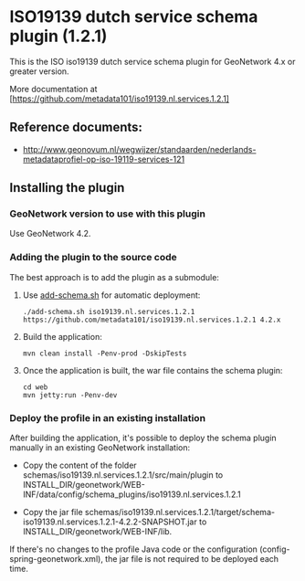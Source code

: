 # ISO19139 dutch service schema plugin (1.2.1)

This is the ISO iso19139 dutch service schema plugin for GeoNetwork 4.x or greater version.

More documentation at [https://github.com/metadata101/iso19139.nl.services.1.2.1]

## Reference documents:

* http://www.geonovum.nl/wegwijzer/standaarden/nederlands-metadataprofiel-op-iso-19119-services-121

## Installing the plugin

### GeoNetwork version to use with this plugin

Use GeoNetwork 4.2.

### Adding the plugin to the source code


The best approach is to add the plugin as a submodule:

1. Use [add-schema.sh](https://github.com/geonetwork/core-geonetwork/blob/4.2.x/add-schema.sh) for automatic deployment:

   ```
   ./add-schema.sh iso19139.nl.services.1.2.1 https://github.com/metadata101/iso19139.nl.services.1.2.1 4.2.x
   ```

2. Build the application:

   ```
   mvn clean install -Penv-prod -DskipTests
   ```

3. Once the application is built, the war file contains the schema plugin:

   ```
   cd web
   mvn jetty:run -Penv-dev
   ```

### Deploy the profile in an existing installation

After building the application, it's possible to deploy the schema plugin manually in an existing GeoNetwork installation:

- Copy the content of the folder schemas/iso19139.nl.services.1.2.1/src/main/plugin to INSTALL_DIR/geonetwork/WEB-INF/data/config/schema_plugins/iso19139.nl.services.1.2.1

- Copy the jar file schemas/iso19139.nl.services.1.2.1/target/schema-iso19139.nl.services.1.2.1-4.2.2-SNAPSHOT.jar to INSTALL_DIR/geonetwork/WEB-INF/lib.

If there's no changes to the profile Java code or the configuration (config-spring-geonetwork.xml), the jar file is not required to be deployed each time.

